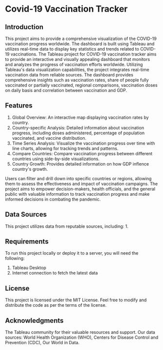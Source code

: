 # Covid-19 Vaccination Tracker

## Introduction
This project aims to provide a comprehensive visualization of the COVID-19 vaccination progress worldwide. The dashboard is built using Tableau and utilizes real-time data to display key statistics and trends related to COVID-19 vaccinations.
The Tableau project for COVID-19 vaccination tracker aims to provide an interactive and visually appealing dashboard that monitors and analyzes the progress of vaccination efforts worldwide. Utilizing Tableau's data visualization capabilities, the project integrates real-time vaccination data from reliable sources. The dashboard provides comprehensive insights such as vaccination rates, share of people fully vaccinated or partially vaccinated, regional comparisons, vaccination doses on daily basis and correlation between vaccination and GDP. 


## Features
1. Global Overview: An interactive map displaying vaccination rates by country.
2. Country-specific Analysis: Detailed information about vaccination progress, including doses administered, percentage of population vaccinated, and vaccine distribution.
3. Time Series Analysis: Visualize the vaccination progress over time with line charts, allowing for tracking trends and patterns.
4. Compare Countries: Compare vaccination progress between different countries using side-by-side visualizations.
5. Country Growth: Provides detailed information on how GDP inflence country's growth.

Users can filter and drill down into specific countries or regions, allowing them to assess the effectiveness and impact of vaccination campaigns. The project aims to empower decision-makers, health officials, and the general public with valuable information to track vaccination progress and make informed decisions in combating the pandemic.

## Data Sources
This project utilizes data from reputable sources, including:
1.

## Requirements
To run this project locally or deploy it to a server, you will need the following:

1. Tableau Desktop
2. Internet connection to fetch the latest data

## License
This project is licensed under the MIT License. Feel free to modify and distribute the code as per the terms of the license.

## Acknowledgments
The Tableau community for their valuable resources and support.
Our data sources: World Health Organization (WHO), Centers for Disease Control and Prevention (CDC), Our World in Data.

